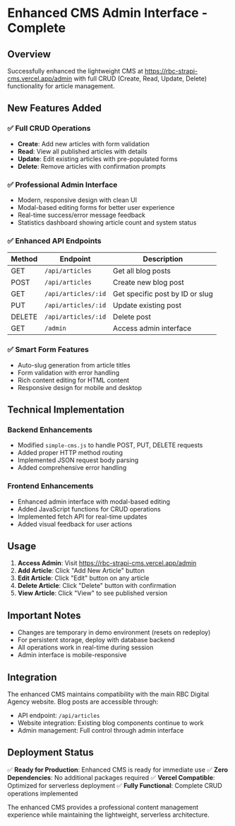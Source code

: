# Enhanced CMS Admin Interface - Complete

## Overview

Successfully enhanced the lightweight CMS at https://rbc-strapi-cms.vercel.app/admin with full CRUD (Create, Read, Update, Delete) functionality for article management.

## New Features Added

### ✅ Full CRUD Operations
- **Create**: Add new articles with form validation
- **Read**: View all published articles with details
- **Update**: Edit existing articles with pre-populated forms
- **Delete**: Remove articles with confirmation prompts

### ✅ Professional Admin Interface
- Modern, responsive design with clean UI
- Modal-based editing forms for better user experience
- Real-time success/error message feedback
- Statistics dashboard showing article count and system status

### ✅ Enhanced API Endpoints

| Method | Endpoint | Description |
|--------|----------|-------------|
| GET | `/api/articles` | Get all blog posts |
| POST | `/api/articles` | Create new blog post |
| GET | `/api/articles/:id` | Get specific post by ID or slug |
| PUT | `/api/articles/:id` | Update existing post |
| DELETE | `/api/articles/:id` | Delete post |
| GET | `/admin` | Access admin interface |

### ✅ Smart Form Features
- Auto-slug generation from article titles
- Form validation with error handling
- Rich content editing for HTML content
- Responsive design for mobile and desktop

## Technical Implementation

### Backend Enhancements
- Modified `simple-cms.js` to handle POST, PUT, DELETE requests
- Added proper HTTP method routing
- Implemented JSON request body parsing
- Added comprehensive error handling

### Frontend Enhancements
- Enhanced admin interface with modal-based editing
- Added JavaScript functions for CRUD operations
- Implemented fetch API for real-time updates
- Added visual feedback for user actions

## Usage

1. **Access Admin**: Visit https://rbc-strapi-cms.vercel.app/admin
2. **Add Article**: Click "Add New Article" button
3. **Edit Article**: Click "Edit" button on any article
4. **Delete Article**: Click "Delete" button with confirmation
5. **View Article**: Click "View" to see published version

## Important Notes

- Changes are temporary in demo environment (resets on redeploy)
- For persistent storage, deploy with database backend
- All operations work in real-time during session
- Admin interface is mobile-responsive

## Integration

The enhanced CMS maintains compatibility with the main RBC Digital Agency website. Blog posts are accessible through:
- API endpoint: `/api/articles`
- Website integration: Existing blog components continue to work
- Admin management: Full control through admin interface

## Deployment Status

✅ **Ready for Production**: Enhanced CMS is ready for immediate use
✅ **Zero Dependencies**: No additional packages required
✅ **Vercel Compatible**: Optimized for serverless deployment
✅ **Fully Functional**: Complete CRUD operations implemented

The enhanced CMS provides a professional content management experience while maintaining the lightweight, serverless architecture.